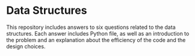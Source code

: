 # Data Structures
This repository includes answers to six questions related to the data structures.  Each answer includes Python file, as well as an introduction to the problem and an explanation about the efficiency of the code and the design choices.
